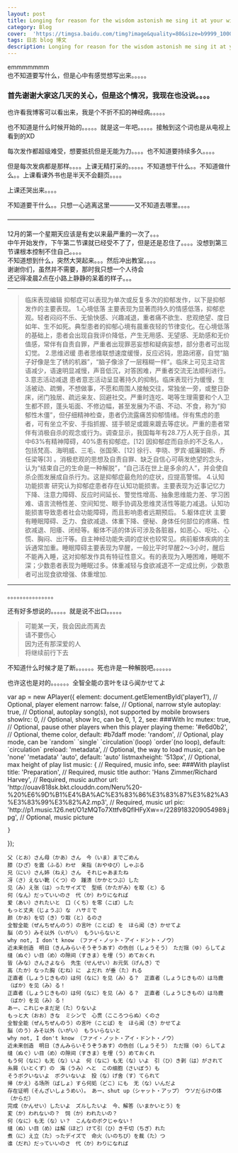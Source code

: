 ```yaml
---
layout: post
title: Longing for reason for the wisdom astonish me sing it at your will
category: Blog
cover:  'https://timgsa.baidu.com/timg?image&quality=80&size=b9999_10000&sec=1509809418770&di=958b0132c0d1ea548eb9edc473113e0b&imgtype=0&src=http%3A%2F%2Fi2.hdslb.com%2Fbfs%2Farchive%2F0208b5a38b8404e9b1e4adb66808f9f53ae0e524.jpg'
tags: 日志 blog 博文 
description: Longing for reason for the wisdom astonish me sing it at your will
---
```



emmmmmmm<br>
也不知道要写什么，但是心中有感觉想写出来。。。。。

### 首先谢谢大家这几天的关心，但是这个情况，我现在也没说。。。。

也许看我博客可以看出来，我是个不折不扣的神经病。。。。。

也不知道是什么时候开始的。。。。。就是这一年吧。。。。。接触到这个词也是从电视上看到的XD

每次发作都超级难受，想要抵抗但是无能为力。。。。也不知道要持续多久。。。。

但是每次发病都是那样。。。。上课无精打采的。。。。。不知道想干什么。。不知道做什么。。上课看课外书也是半天不会翻页。。。。

上课还哭出来。。。。

不知道要干什么。。只想一心逃离这里————又不知道去哪里。。。。

——————————————

12月的第一个星期天应该是有史以来最严重的一次了。。。<br>
中午开始发作，下午第二节课就已经受不了了，但是还是忍住了。。。。没想到第三节课根本控制不住自己。。。。<br>
不知道想到什么，突然大哭起来。。。然后冲出教室。。。。<br>
谢谢你们，虽然并不需要，那时我只想一个人待会<br>
还记得凌晨2点在小路上静静的呆着的样子。。。

______________

>临床表现编辑
>抑郁症可以表现为单次或反复多次的抑郁发作，以下是抑郁发作的主要表现。
>1.心境低落
>主要表现为显著而持久的情感低落，抑郁悲观。轻者闷闷不乐、无愉快感、兴趣减退，重者痛不欲生、悲观绝望、度日如年、生不如死。典型患者的抑郁心境有晨重夜轻的节律变化。在心境低落的基础上，患者会出现自我评价降低，产生无用感、无望感、无助感和无价值感，常伴有自责自罪，严重者出现罪恶妄想和疑病妄想，部分患者可出现幻觉。
>2.思维迟缓
>患者思维联想速度缓慢，反应迟钝，思路闭塞，自觉“脑子好像是生了锈的机器”，“脑子像涂了一层糨糊一样”。临床上可见主动言语减少，语速明显减慢，声音低沉，对答困难，严重者交流无法顺利进行。
>3.意志活动减退
>患者意志活动呈显著持久的抑制。临床表现行为缓慢，生活被动、疏懒，不想做事，不愿和周围人接触交往，常独坐一旁，或整日卧床，闭门独居、疏远亲友、回避社交。严重时连吃、喝等生理需要和个人卫生都不顾，蓬头垢面、不修边幅，甚至发展为不语、不动、不食，称为“抑郁性木僵”，但仔细精神检查，患者仍流露痛苦抑郁情绪。伴有焦虑的患者，可有坐立不安、手指抓握、搓手顿足或踱来踱去等症状。严重的患者常伴有消极自杀的观念或行为。调查显示，我国每年有28.7万人死于自杀，其中63%有精神障碍，40%患有抑郁症。[12]  因抑郁症而自杀的不乏名人，包括梵高、海明威、三毛、张国荣、[12]  徐行、李晓、罗宾·威廉姆斯、乔任梁等[3]  。消极悲观的思想及自责自罪、缺乏自信心可萌发绝望的念头，认为“结束自己的生命是一种解脱”，“自己活在世上是多余的人”，并会使自杀企图发展成自杀行为。这是抑郁症最危险的症状，应提高警惕。
>4.认知功能损害
>研究认为抑郁症患者存在认知功能损害。主要表现为近事记忆力下降、注意力障碍、反应时间延长、警觉性增高、抽象思维能力差、学习困难、语言流畅性差、空间知觉、眼手协调及思维灵活性等能力减退。认知功能损害导致患者社会功能障碍，而且影响患者远期预后。
>5.躯体症状
>主要有睡眠障碍、乏力、食欲减退、体重下降、便秘、身体任何部位的疼痛、性欲减退、阳痿、闭经等。躯体不适的体诉可涉及各脏器，如恶心、呕吐、心慌、胸闷、出汗等。自主神经功能失调的症状也较常见。病前躯体疾病的主诉通常加重。睡眠障碍主要表现为早醒，一般比平时早醒2～3小时，醒后不能再入睡，这对抑郁发作具有特征性意义。有的表现为入睡困难，睡眠不深；少数患者表现为睡眠过多。体重减轻与食欲减退不一定成比例，少数患者可出现食欲增强、体重增加.

_______________
。。。。。。。。。。。。。。。

还有好多想说的。。。。。就是说不出口。。。。。

>可能某一天，我会因此而离去<br>
>请不要伤心<br>
>因为还有那深爱的人<br>
>将继续前行下去<BR>

不知道什么时候才是了断。。。。。。死也许是一种解脱吧。。。。。。

也许这也是对的。。。。。。全智全能の言叶をほら闻かせてよ

<script src="https://cdn.bootcss.com/aplayer/1.6.0/APlayer.min.js"></script>

<div id="player1" class="aplayer"></div>
var ap = new APlayer({
    element: document.getElementById('player1'),                       // Optional, player element
    narrow: false,                                                     // Optional, narrow style
    autoplay: true,                                                    // Optional, autoplay song(s), not supported by mobile browsers
    showlrc: 0,                                                        // Optional, show lrc, can be 0, 1, 2, see: ###With lrc
    mutex: true,                                                       // Optional, pause other players when this player playing
    theme: '#e6d0b2',                                                  // Optional, theme color, default: #b7daff
    mode: 'random',                                                    // Optional, play mode, can be `random` `single` `circulation`(loop) `order`(no loop), default: `circulation`
    preload: 'metadata',                                               // Optional, the way to load music, can be 'none' 'metadata' 'auto', default: 'auto'
    listmaxheight: '513px',                                             // Optional, max height of play list
    music: {                                                           // Required, music info, see: ###With playlist
        title: 'Preparation',                                          // Required, music title
        author: 'Hans Zimmer/Richard Harvey',                          // Required, music author
        url: 'http://ouav818sk.bkt.clouddn.com/Neru%20-%20%E6%9D%B1%E4%BA%AC%E3%83%86%E3%83%87%E3%82%A3%E3%83%99%E3%82%A2.mp3',  // Required, music url
        pic: 'http://p1.music.126.net/O1zMQTo7Xttfv8QflHFyXw==/2289183209054989.jpg',  // Optional, music picture
        
    }
});

<script src="https://cdn.bootcss.com/aplayer/1.6.0/APlayer.min.js"></script>

```
父（とお）さん母（かあ）さん　今（いま）までごめん 
膝（ひざ）を震（ふる）わせ　亲指（おやゆび）しゃぶる 
兄（にい）さん姉（ねえ）さん　それじゃあまたね 
冴（さ）えない靴（くつ）の　踵溃（かかとつぶ）した
见（み）え张（は）ったサイズで　型纸（かたがみ）を取（と）る 
何（なん）だっていいのさ　代（か）わりになれば
爱（あい）されたいと　口（くち）を零（こぼ）した 
もっと丈夫（じょうぶ）な　ハサミで 
颜（かお）を切（き）り取（と）るのさ
全智全能（ぜんちぜんのう）の言叶（ことば）を　ほら闻（き）かせてよ 
脳（のう）みそ以外（いがい）　もういらないと
why not, I don't know （ファイ・ノット・アイ・ドント・ノウ）
近未来创造　明日（きんみらいそうぞうあす）の伤创（しょうそう）　ただ揺（ゆ）らしてよ 
缝（ぬぐ）い目（め）の隙间（すきま）を埋（う）めておくれ
皆（みな）さんさよなら　先生（せんせい）お元気（げんき）で 
高（たか）なった胸（むね）に　よだれ が垂（た）れる
正直者（しょうじきもの）は何（なに）を见（み）る？　正直者（しょうじきもの）は马鹿（ばか）を见（み）る！ 
正直者（しょうじきもの）は何（なに）を见（み）る？　正直者（しょうじきもの）は马鹿（ばか）を见（み）る！
あー、これじゃまだ足（た）りないよ 
もっと大（おお）きな　ミシンで　心贯（こころつらぬ）くのさ
全智全能（ぜんちぜんのう）の言叶（ことば）を　ほら闻（き）かせてよ 
脳（のう）みそ以外（いがい）　もういらないと
why not, I don't know （ファイ・ノット・アイ・ドント・ノウ）
近未来创造　明日（きんみらいそうぞうあす）の伤创（しょうそう）　ただ揺（ゆ）らしてよ 
缝（ぬぐ）い目（め）の隙间（すきま）を埋（う）めておくれ
もう何（なに）も无（な）いよ　何（なに）も无（な）いよ　引（ひ）き剥（は）がされて 
糸屑（いとくず）の　海（うみ）へと　この细胞（さいぼう）も 
そうボクいないよ　ボクいないよ　投（な）げ舍（す）てられて 
帰（かえ）る场所（ばしょ）すら何処（どこ）にも　无（な）いんだよ
存在证明（そんざいしょうめい）。　あー、shut up（シャット・アップ）　ウソだらけの体（からだ）
完成（かんせい）したいよ　ズルしたいよ　今、解答（いまかいとう）を 
変（か）われないの？　饲（か）われたいの？ 
何（なに）も无（な）い？　こんなのボクじゃない！ 
缝（ぬ）い目（め）は解（ほど）けて引（ひ）き千切（ちぎ）れた
煮（に）え立（た）ったデイズで　命火（いのちび）を裁（た）つ 
谁（だれ）だっていいのさ　代（か）わりになれば


```
